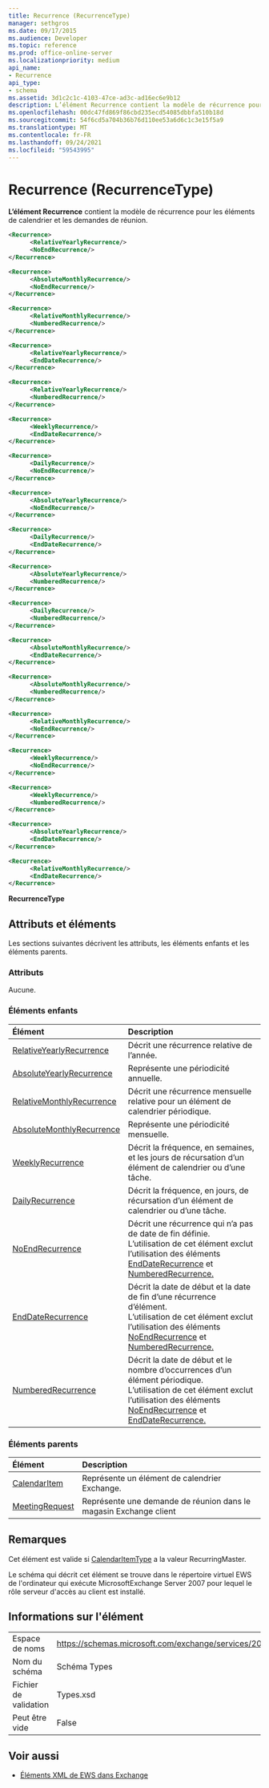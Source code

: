 ```yaml
---
title: Recurrence (RecurrenceType)
manager: sethgros
ms.date: 09/17/2015
ms.audience: Developer
ms.topic: reference
ms.prod: office-online-server
ms.localizationpriority: medium
api_name:
- Recurrence
api_type:
- schema
ms.assetid: 3d1c2c1c-4103-47ce-ad3c-ad16ec6e9b12
description: L’élément Recurrence contient la modèle de récurrence pour les éléments de calendrier et les demandes de réunion.
ms.openlocfilehash: 00dc47fd869f86cbd235ecd54085dbbfa510b18d
ms.sourcegitcommit: 54f6cd5a704b36b76d110ee53a6d6c1c3e15f5a9
ms.translationtype: MT
ms.contentlocale: fr-FR
ms.lasthandoff: 09/24/2021
ms.locfileid: "59543995"
---
```

# <a name="recurrence-recurrencetype"></a>Recurrence (RecurrenceType)

**L’élément Recurrence** contient la modèle de récurrence pour les éléments de calendrier et les demandes de réunion. 
  
```xml
<Recurrence>
      <RelativeYearlyRecurrence/>
      <NoEndRecurrence/>
</Recurrence>
```

```xml
<Recurrence>
      <AbsoluteMonthlyRecurrence/>
      <NoEndRecurrence/>
</Recurrence>
```

```xml
<Recurrence>
      <RelativeMonthlyRecurrence/> 
      <NumberedRecurrence/>
</Recurrence>
```

```xml
<Recurrence>
      <RelativeYearlyRecurrence/> 
      <EndDateRecurrence/> 
</Recurrence>
```

```xml
<Recurrence>
      <RelativeYearlyRecurrence/> 
      <NumberedRecurrence/>
</Recurrence>
```

```xml
<Recurrence>
      <WeeklyRecurrence/> 
      <EndDateRecurrence/>
</Recurrence>
```

```xml
<Recurrence>
      <DailyRecurrence/> 
      <NoEndRecurrence/>
</Recurrence>
```

```xml
<Recurrence>
      <AbsoluteYearlyRecurrence/> 
      <NoEndRecurrence/> 
</Recurrence>
```

```xml
<Recurrence>
      <DailyRecurrence/> 
      <EndDateRecurrence/>
</Recurrence>
```

```xml
<Recurrence>
      <AbsoluteYearlyRecurrence/> 
      <NumberedRecurrence/> 
</Recurrence>
```

```xml
<Recurrence>
      <DailyRecurrence/> 
      <NumberedRecurrence/> 
</Recurrence>
```

```xml
<Recurrence>
      <AbsoluteMonthlyRecurrence/> 
      <EndDateRecurrence/> 
</Recurrence>
```

```xml
<Recurrence>
      <AbsoluteMonthlyRecurrence/> 
      <NumberedRecurrence/> 
</Recurrence>
```

```xml
<Recurrence>
      <RelativeMonthlyRecurrence/> 
      <NoEndRecurrence/>
</Recurrence>
```

```xml
<Recurrence>
      <WeeklyRecurrence/> 
      <NoEndRecurrence/> 
</Recurrence>
```

```xml
<Recurrence>
      <WeeklyRecurrence/> 
      <NumberedRecurrence/> 
</Recurrence>
```

```xml
<Recurrence>
      <AbsoluteYearlyRecurrence/> 
      <EndDateRecurrence/>
</Recurrence>
```

```xml
<Recurrence>
      <RelativeMonthlyRecurrence/> 
      <EndDateRecurrence/>
</Recurrence>
```

**RecurrenceType**

## <a name="attributes-and-elements"></a>Attributs et éléments

Les sections suivantes décrivent les attributs, les éléments enfants et les éléments parents.
  
### <a name="attributes"></a>Attributs

Aucune.
  
### <a name="child-elements"></a>Éléments enfants

|**Élément**|**Description**|
|:-----|:-----|
|[RelativeYearlyRecurrence](relativeyearlyrecurrence.md) <br/> |Décrit une récurrence relative de l’année.  <br/> |
|[AbsoluteYearlyRecurrence](absoluteyearlyrecurrence.md) <br/> |Représente une périodicité annuelle.  <br/> |
|[RelativeMonthlyRecurrence](relativemonthlyrecurrence.md) <br/> |Décrit une récurrence mensuelle relative pour un élément de calendrier périodique.  <br/> |
|[AbsoluteMonthlyRecurrence](absolutemonthlyrecurrence.md) <br/> |Représente une périodicité mensuelle.  <br/> |
|[WeeklyRecurrence](weeklyrecurrence.md) <br/> |Décrit la fréquence, en semaines, et les jours de récursation d’un élément de calendrier ou d’une tâche.  <br/> |
|[DailyRecurrence](dailyrecurrence.md) <br/> |Décrit la fréquence, en jours, de récursation d’un élément de calendrier ou d’une tâche.  <br/> |
|[NoEndRecurrence](noendrecurrence.md) <br/> |Décrit une récurrence qui n’a pas de date de fin définie.  <br/> L’utilisation de cet élément exclut l’utilisation des éléments [EndDateRecurrence](enddaterecurrence.md) et [NumberedRecurrence.](numberedrecurrence.md)  <br/> |
|[EndDateRecurrence](enddaterecurrence.md) <br/> |Décrit la date de début et la date de fin d’une récurrence d’élément.  <br/> L’utilisation de cet élément exclut l’utilisation des éléments [NoEndRecurrence](noendrecurrence.md) et [NumberedRecurrence.](numberedrecurrence.md)  <br/> |
|[NumberedRecurrence](numberedrecurrence.md) <br/> |Décrit la date de début et le nombre d’occurrences d’un élément périodique.  <br/> L’utilisation de cet élément exclut l’utilisation des éléments [NoEndRecurrence](noendrecurrence.md) et [EndDateRecurrence.](enddaterecurrence.md)  <br/> |
   
### <a name="parent-elements"></a>Éléments parents

|**Élément**|**Description**|
|:-----|:-----|
|[CalendarItem](calendaritem.md) <br/> |Représente un élément de calendrier Exchange.  <br/> |
|[MeetingRequest](meetingrequest.md) <br/> |Représente une demande de réunion dans le magasin Exchange client  <br/> |
   
## <a name="remarks"></a>Remarques

Cet élément est valide si [CalendarItemType](calendaritemtype.md) a la valeur RecurringMaster. 
  
Le schéma qui décrit cet élément se trouve dans le répertoire virtuel EWS de l'ordinateur qui exécute MicrosoftExchange Server 2007 pour lequel le rôle serveur d'accès au client est installé.
  
## <a name="element-information"></a>Informations sur l'élément

|||
|:-----|:-----|
|Espace de noms  <br/> |https://schemas.microsoft.com/exchange/services/2006/types  <br/> |
|Nom du schéma  <br/> |Schéma Types  <br/> |
|Fichier de validation  <br/> |Types.xsd  <br/> |
|Peut être vide  <br/> |False  <br/> |
   
## <a name="see-also"></a>Voir aussi

- [Éléments XML de EWS dans Exchange](ews-xml-elements-in-exchange.md)

